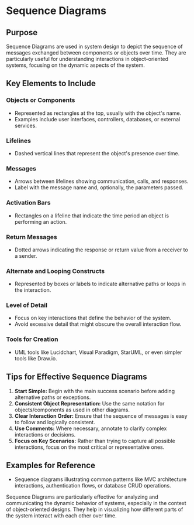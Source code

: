 # Sequence Diagrams

## Purpose

Sequence Diagrams are used in system design to depict the sequence of messages exchanged between components or objects over time. They are particularly useful for understanding interactions in object-oriented systems, focusing on the dynamic aspects of the system.

## Key Elements to Include

### Objects or Components
- Represented as rectangles at the top, usually with the object's name.
- Examples include user interfaces, controllers, databases, or external services.

### Lifelines
- Dashed vertical lines that represent the object's presence over time.

### Messages
- Arrows between lifelines showing communication, calls, and responses.
- Label with the message name and, optionally, the parameters passed.

### Activation Bars
- Rectangles on a lifeline that indicate the time period an object is performing an action.

### Return Messages
- Dotted arrows indicating the response or return value from a receiver to a sender.

### Alternate and Looping Constructs
- Represented by boxes or labels to indicate alternative paths or loops in the interaction.

### Level of Detail
- Focus on key interactions that define the behavior of the system.
- Avoid excessive detail that might obscure the overall interaction flow.

### Tools for Creation
- UML tools like Lucidchart, Visual Paradigm, StarUML, or even simpler tools like Draw.io.

## Tips for Effective Sequence Diagrams
1. **Start Simple:** Begin with the main success scenario before adding alternative paths or exceptions.
2. **Consistent Object Representation:** Use the same notation for objects/components as used in other diagrams.
3. **Clear Interaction Order:** Ensure that the sequence of messages is easy to follow and logically consistent.
4. **Use Comments:** Where necessary, annotate to clarify complex interactions or decisions.
5. **Focus on Key Scenarios:** Rather than trying to capture all possible interactions, focus on the most critical or representative ones.

## Examples for Reference
- Sequence diagrams illustrating common patterns like MVC architecture interactions, authentication flows, or database CRUD operations.

Sequence Diagrams are particularly effective for analyzing and communicating the dynamic behavior of systems, especially in the context of object-oriented designs. They help in visualizing how different parts of the system interact with each other over time.
